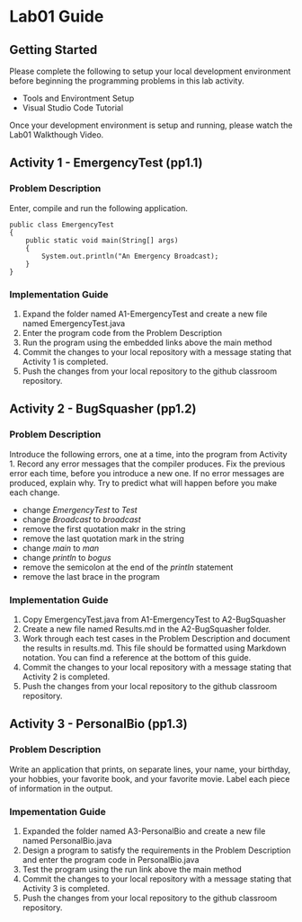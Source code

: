 # Lab01 Guide
## Getting Started
Please complete the following to setup your local development environment before beginning the programming problems in this lab activity.  
- Tools and Environtment Setup
- Visual Studio Code Tutorial

Once your development environment is setup and running, please watch the Lab01 Walkthough Video.
## Activity 1 - EmergencyTest (pp1.1)
### Problem Description
Enter, compile and run the following application.  

    public class EmergencyTest
    {  
        public static void main(String[] args)
        {
            System.out.println("An Emergency Broadcast);
        }
    }  


### Implementation Guide
1. Expand the folder named A1-EmergencyTest and create a new file named EmergencyTest.java
2. Enter the program code from the Problem Description
3. Run the program using the embedded links above the main method
4. Commit the changes to your local repository with a message stating that Activity 1 is completed.
5. Push the changes from your local repository to the github classroom repository.


## Activity 2 - BugSquasher (pp1.2)
### Problem Description
Introduce the following errors, one at a time, into the program from Activity 1.  Record any error messages that the compiler produces.  Fix the previous error each time, before you introduce a new one.  If no error messages are produced, explain why.  Try to predict what will happen before you make each change.
- change *EmergencyTest* to *Test*
- change *Broadcast* to *broadcast*
- remove the first quotation makr in the string
- remove the last quotation mark in the string
- change *main* to *man*
- change *println* to *bogus*
- remove the semicolon at the end of the *println* statement
- remove the last brace in the program
### Implementation Guide
1. Copy EmergencyTest.java from A1-EmergencyTest to A2-BugSquasher
2. Create a new file named Results.md in the A2-BugSquasher folder.
3. Work through each test cases in the Problem Description and document the results in results.md.  This file should be formatted using Markdown notation. You can find a reference at the bottom of this guide.
4. Commit the changes to your local repository with a message stating that Activity 2 is completed.
5. Push the changes from your local repository to the github classroom repository.

## Activity 3 - PersonalBio (pp1.3)
### Problem Description
Write an application that prints, on separate lines, your name, your birthday, your hobbies, your favorite book, and your favorite movie.  Label each piece of information in the output.
### Impementation Guide
1. Expanded the folder named A3-PersonalBio and create a new file named PersonalBio.java
2. Design a program to satisfy the requirements in the Problem Description and enter the program code in PersonalBio.java
3. Test the program using the run link above the main method
4. Commit the changes to your local repository with a message stating that Activity 3 is completed.
5. Push the changes from your local repository to the github classroom repository.